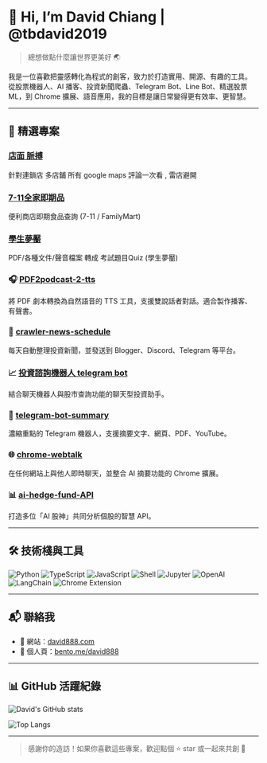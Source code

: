# 👋 Hi, I’m David Chiang | @tbdavid2019

> 總想做點什麼讓世界更美好 🌏

我是一位喜歡把靈感轉化為程式的創客，致力於打造實用、開源、有趣的工具。  
從股票機器人、AI 播客、投資新聞爬蟲、Telegram Bot、Line Bot、精選股票ML，到 Chrome 擴展、語音應用，我的目標是讓日常變得更有效率、更智慧。

---

## 🚀 精選專案

### [店面 脈搏](https://huggingface.co/spaces/tbdavid2019/store-pulse) 
針對連鎖店 多店鋪 所有 google maps 評論一次看 , 雷店避開

### [7-11全家即期品](https://github.com/tbdavid2019/taiwan-7-11)
便利商店即期食品查詢 (7-11 / FamilyMart)

### [學生夢靨](https://github.com/tbdavid2019/pdf2quiz)
PDF/各種文件/聲音檔案 轉成 考試題目Quiz (學生夢靨)

### 🎧 [PDF2podcast-2-tts](https://github.com/tbdavid2019/PDF2podcast-2-tts)
將 PDF 劇本轉換為自然語音的 TTS 工具，支援雙說話者對話。適合製作播客、有聲書。

### 📰 [crawler-news-schedule](https://github.com/tbdavid2019/crawler-news-schedule)
每天自動整理投資新聞，並發送到 Blogger、Discord、Telegram 等平台。

### 📈 [投資諮詢機器人 telegram bot](https://github.com/tbdavid2019/telegram-bot-stock2)
結合聊天機器人與股市查詢功能的聊天型投資助手。

### 🤖 [telegram-bot-summary](https://github.com/tbdavid2019/telegram-bot-summary)
濃縮重點的 Telegram 機器人，支援摘要文字、網頁、PDF、YouTube。

### 🌐 [chrome-webtalk](https://github.com/tbdavid2019/chrome-webtalk)
在任何網站上與他人即時聊天，並整合 AI 摘要功能的 Chrome 擴展。

### 📊 [ai-hedge-fund-API](https://github.com/tbdavid2019/ai-hedge-fund-API)
打造多位「AI 股神」共同分析個股的智慧 API。

---

## 🛠 技術棧與工具

![Python](https://img.shields.io/badge/Python-3776AB?style=flat&logo=python&logoColor=white)
![TypeScript](https://img.shields.io/badge/TypeScript-3178c6?style=flat&logo=typescript&logoColor=white)
![JavaScript](https://img.shields.io/badge/JavaScript-f7df1e?style=flat&logo=javascript&logoColor=black)
![Shell](https://img.shields.io/badge/Shell-89e051?style=flat&logo=gnu-bash&logoColor=black)
![Jupyter](https://img.shields.io/badge/Jupyter-F37626?style=flat&logo=jupyter&logoColor=white)
![OpenAI](https://img.shields.io/badge/OpenAI-412991?style=flat&logo=openai&logoColor=white)
![LangChain](https://img.shields.io/badge/LangChain-00b4b6?style=flat&logo=chainlink&logoColor=white)
![Chrome Extension](https://img.shields.io/badge/Chrome_Extension-4285F4?style=flat&logo=google-chrome&logoColor=white)

---

## 📬 聯絡我

- 🔗 網站：[david888.com](https://david888.com)
- 🧋 個人頁：[bento.me/david888](https://bento.me/david888)


---

## 📊 GitHub 活躍紀錄

![David's GitHub stats](https://github-readme-stats.vercel.app/api?username=tbdavid2019&show_icons=true&theme=radical&count_private=true&include_all_commits=true&cache_seconds=86400)

![Top Langs](https://github-readme-stats.vercel.app/api/top-langs/?username=tbdavid2019&layout=compact&theme=radical&cache_seconds=86400)



---

> 感謝你的造訪！如果你喜歡這些專案，歡迎點個 ⭐️ star 或一起來共創 🚀
